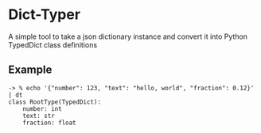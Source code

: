 # Dict-Typer

A simple tool to take a json dictionary instance and convert it into Python TypedDict class definitions

## Example

```
-> % echo '{"number": 123, "text": "hello, world", "fraction": 0.12}' | dt
class RootType(TypedDict):
    number: int
    text: str
    fraction: float
```
